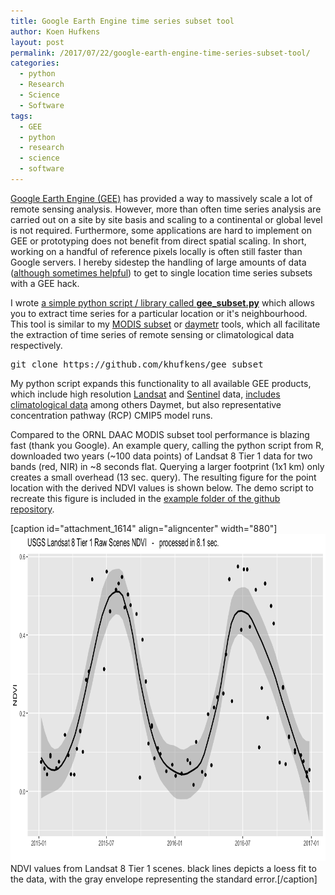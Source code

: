 ```yaml
---
title: Google Earth Engine time series subset tool
author: Koen Hufkens
layout: post
permalink: /2017/07/22/google-earth-engine-time-series-subset-tool/
categories:
  - python
  - Research
  - Science
  - Software
tags:
  - GEE
  - python
  - research
  - science
  - software
---
```

<a href="https://earthengine.google.com/">Google Earth Engine (GEE)</a> has provided a way to massively scale a lot of remote sensing analysis. However, more than often time series analysis are carried out on a site by site basis and scaling to a continental or global level is not required. Furthermore, some applications are hard to implement on GEE or prototyping does not benefit from direct spatial scaling. In short, working on a handful of reference pixels locally is often still faster than Google servers. I hereby sidestep the handling of large amounts of data (<a href="http://www.khufkens.com/2016/04/20/modis-hdf-data-extraction-in-r/">although sometimes helpful</a>) to get to single location time series subsets with a GEE hack.

I wrote <a href="https://github.com/khufkens/gee_subset">a simple python script / library called <strong>gee_subset.py</strong></a> which allows you to extract time series for a particular location or it's neighbourhood. This tool is similar to my <a href="https://github.com/khufkens/modis-land-product-subset">MODIS subset</a> or <a href="https://github.com/khufkens/daymetr">daymetr</a> tools, which all facilitate the extraction of time series of remote sensing or climatological data respectively.
<pre class="lang:sh decode:true">git clone https://github.com/khufkens/gee_subset</pre>
My python script expands this functionality to all available GEE products, which include high resolution <a href="https://explorer.earthengine.google.com/#search/tag:landsat">Landsat</a> and <a href="https://explorer.earthengine.google.com/#search/tag:sentinel">Sentinel</a> data, <a href="https://explorer.earthengine.google.com/#search/climate">includes climatological data</a> among others Daymet, but also representative concentration pathway (RCP) CMIP5 model runs.

Compared to the ORNL DAAC MODIS subset tool performance is blazing fast (thank you Google). An example query, calling the python script from R, downloaded two years (~100 data points) of Landsat 8 Tier 1 data for two bands (red, NIR) in ~8 seconds flat. Querying a larger footprint (1x1 km) only creates a small overhead (13 sec. query). The resulting figure for the point location with the derived NDVI values is shown below. The demo script to recreate this figure is included in the <a href="https://github.com/khufkens/gee_subset/tree/master/examples">example folder of the github repository</a>.

[caption id="attachment_1614" align="aligncenter" width="880"]<a href="http://www.khufkens.com/2017/07/22/google-earth-engine-time-series-subset-tool/demo_vis/" rel="attachment wp-att-1614"><img class="wp-image-1614 size-full" src="/uploads/2017/07/demo_vis.png" alt="" width="880" height="524" /></a> NDVI values from Landsat 8 Tier 1 scenes. black lines depicts a loess fit to the data, with the gray envelope representing the standard error.[/caption]
